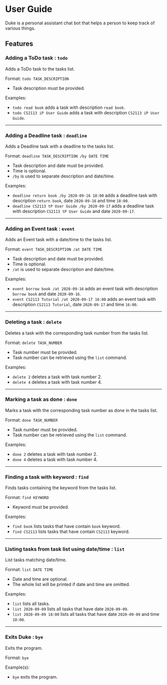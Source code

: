 # User Guide
Duke is a personal assistant chat bot that helps a person to keep track of various things.

## Features 

### Adding a ToDo task : `todo`
Adds a ToDo task to the tasks list.

Format: `todo TASK_DESCRIPTION`
* Task description must be provided.

Examples:
* `todo read book` adds a task with description `read book`.
* `todo CS2113 iP User Guide` adds a task with description `CS2113 iP User Guide`.

---

### Adding a Deadline task : `deadline` 
Adds a Deadline task with a deadline to the tasks list.

Format: `deadline TASK_DESCRIPTION /by DATE TIME`
* Task description and date must be provided.
* Time is optional.
* `/by` is used to separate description and date/time.

Examples:
* `deadline return book /by 2020-09-16 18:00` adds a deadline task with description `return book`, date `2020-09-16` and time `18:00`.
* `deadline CS2113 tP User Guide /by 2020-09-17` adds a deadline task with description `CS2113 tP User Guide` and date `2020-09-17`.

---

### Adding an Event task : `event` 
Adds an Event task with a date/time to the tasks list.

Format: `event TASK_DESCRIPTION /at DATE TIME`
* Task description and date must be provided.
* Time is optional.
* `/at` is used to separate description and date/time.

Examples:
* `event borrow book /at 2020-09-16` adds an event task with description `borrow book` and date `2020-09-16`.
* `event CS2113 Tutorial /at 2020-09-17 16:00` adds an event task with description `CS2113 Tutorial`, date `2020-09-17` and time `16:00`.

---

### Deleting a task : `delete` 
Deletes a task with the corresponding task number from the tasks list.

Format: `delete TASK_NUMBER`
* Task number must be provided.
* Task number can be retrieved using the `list` command.

Examples:
* `delete 2` deletes a task with task number 2.
* `delete 4` deletes a task with task number 4.

---

### Marking a task as done : `done` 
Marks a task with the corresponding task number as done in the tasks list.

Format: `done TASK_NUMBER`
* Task number must be provided.
* Task number can be retrieved using the `list` command.

Examples:
* `done 2` deletes a task with task number 2.
* `done 4` deletes a task with task number 4.

---

### Finding a task with keyword : `find` 
Finds tasks containing the keyword from the tasks list.

Format: `find KEYWORD`
* Keyword must be provided.

Examples:
* `find book` lists tasks that have contain `book` keyword.
* `find CS2113` lists tasks that have contain `CS2113` keyword.

---

### Listing tasks from task list using date/time : `list` 
List tasks matching date/time.

Format: `list DATE TIME`
* Date and time are optional.
* The whole list will be printed if date and time are omitted.

Examples:
* `list` lists all tasks.
* `list 2020-09-09` lists all tasks that have date `2020-09-09`.
* `list 2020-09-09 18:00` lists all tasks that have date `2020-09-09` and time `18:00`.

---

### Exits Duke : `bye` 
Exits the program.

Format: `bye`

Example(s):
* `bye` exits the program.